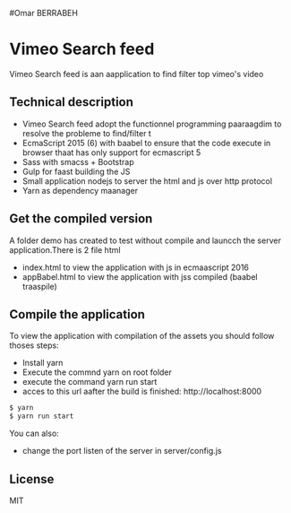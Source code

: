 #Omar BERRABEH
# Vimeo Search feed
Vimeo Search feed is aan aapplication to find filter top vimeo's video

##  Technical description ##
 - Vimeo Search feed adopt the functionnel programming paaraagdim to  resolve the probleme to find/filter t 
 - EcmaScript 2015 (6) with baabel to ensure that the code execute in browser thaat has only support for ecmascript 5
 - Sass  with smacss + Bootstrap
 - Gulp for faast building the JS
 -  Small application  nodejs to  server the html and  js over http protocol
 - Yarn as dependency maanager


## Get the compiled version ##
A folder  demo has created  to test without compile and launcch the server application.There is 2 file html
  - index.html to  view the application with js in ecmaascript 2016
  - appBabel.html to view the application with jss compiled (baabel traaspile)

## Compile  the application  ##
 To view the application with compilation of the assets you should follow thoses steps:
   - Install yarn
   - Execute the commnd yarn on root  folder
   - execute the command yarn run start
   - acces to this url  aafter the build is finished: http://localhost:8000

```sh
$ yarn
$ yarn run start
```

You can also:
  - change the port listen of the server in server/config.js


License
----

MIT